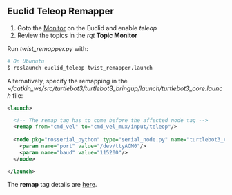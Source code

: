 ## Euclid Teleop Remapper

1) Goto the [Monitor](http://euclid.local/#apps) on the Euclid and enable *teleop*
2) Review the topics in the *rqt* **Topic Monitor**

Run *twist_remapper.py* with: 
```bash
# On Ubunutu
$ roslaunch euclid_teleop twist_remapper.launch
```

Alternatively, specify the remapping in the *~/catkin_ws/src/turtlebot3/turtlebot3_bringup/launch/turtlebot3_core.launch* file:
```xml
<launch>

  <!-- The remap tag has to come before the affected node tag -->
  <remap from="cmd_vel" to="cmd_vel_mux/input/teleop"/>
  
  <node pkg="rosserial_python" type="serial_node.py" name="turtlebot3_core" output="screen">
    <param name="port" value="/dev/ttyACM0"/>
    <param name="baud" value="115200"/>
  </node>

</launch>
``` 

The **remap** tag details are [here](http://wiki.ros.org/roslaunch/XML/remap).

